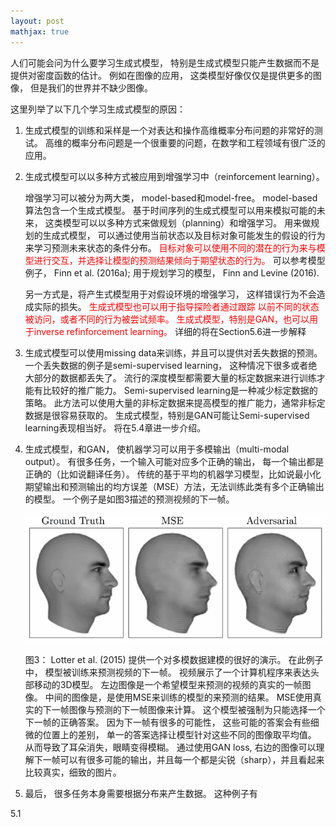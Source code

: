 ```yaml
---
layout: post
mathjax: true
---
```


人们可能会问为什么要学习生成式模型， 特别是生成式模型只能产生数据而不是提供对密度函数的估计。 
例如在图像的应用， 这类模型好像仅仅是提供更多的图像， 但是我们的世界并不缺少图像。

这里列举了以下几个学习生成式模型的原因：
1. 生成式模型的训练和采样是一个对表达和操作高维概率分布问题的非常好的测试。 高维的概率分布问题是一个很重要的问题，在数学和工程领域有很广泛的应用。 
2. 生成式模型可以以多种方式被应用到增强学习中（reinforcement learning）。 

   增强学习可以被分为两大类， model-based和model-free。
   model-based算法包含一个生成式模型。 基于时间序列的生成式模型可以用来模拟可能的未来， 这类模型可以以多种方式来做规划（planning）和增强学习。
   用来做规划的生成式模型， 可以通过使用当前状态以及目标对象可能发生的假设的行为来学习预测未来状态的条件分布。
   <span style="color:red">目标对象可以使用不同的潜在的行为来与模型进行交互，并选择让模型的预测结果倾向于期望状态的行为。</span>
   可以参考模型例子， Finn et al. (2016a); 用于规划学习的模型， Finn and Levine (2016).

   另一方式是，将产生式模型用于对假设环境的增强学习， 这样错误行为不会造成实际的损失。
   <span style="color:red">生成式模型也可以用于指导探险者通过跟踪 以前不同的状态被访问，或者不同的行为被尝试频率。
   生成式模型，特别是GAN，也可以用于inverse refinforcement learning。 </span>
   详细的将在Section5.6进一步解释

3. 生成式模型可以使用missing data来训练，并且可以提供对丢失数据的预测。 一个丢失数据的例子是semi-supervised learning， 这种情况下很多或者绝大部分的数据都丢失了。 流行的深度模型都需要大量的标定数据来进行训练才能有比较好的推广能力。 Semi-supervised learning是一种减少标定数据的策略。 此方法可以使用大量的非标定数据来提高模型的推广能力，通常非标定数据是很容易获取的。 生成式模型，特别是GAN可能让Semi-supervised learning表现相当好。 将在5.4章进一步介绍。

4. 生成式模型，和GAN， 使机器学习可以用于多模输出（multi-modal output）。 有很多任务，一个输入可能对应多个正确的输出， 每一个输出都是正确的（比如说翻译任务）。 传统的基于平均的机器学习模型，比如说最小化期望输出和预测输出的均方误差（MSE）方法，无法训练此类有多个正确输出的模型。 一个例子是如图3描述的预测视频的下一帧。

   ![Figure 3](/images/201704/28/fig03.png)

   图3： Lotter et al. (2015) 提供一个对多模数据建模的很好的演示。 在此例子中， 模型被训练来预测视频的下一帧。 视频展示了一个计算机程序来表达头部移动的3D模型。 左边图像是一个希望模型来预测的视频的真实的一帧图像。 中间的图像是，是使用MSE来训练的模型的来预测的结果。 MSE使用真实的下一帧图像与预测的下一帧图像来计算。 这个模型被强制为只能选择一个下一帧的正确答案。 因为下一帧有很多的可能性， 这些可能的答案会有些细微的位置上的差别， 单一的答案选择让模型针对这些不同的图像取平均值。 从而导致了耳朵消失，眼睛变得模糊。 通过使用GAN loss, 右边的图像可以理解下一帧可以有很多可能的输出，并且每一个都是尖锐（sharp），并且看起来比较真实，细致的图片。 

5. 最后， 很多任务本身需要根据分布来产生数据。 这种例子有

5.1 


